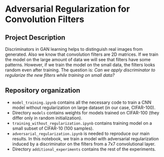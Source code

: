 # Adversarial Regularization for Convolution Filters

## Project Description

Discriminators in GAN learning helps to distinguish real images from generated. Also we know that convolution filters are 2D matrices. If we train the model on the large amount of data we will see that filters have some patterns. However, if we train the model on the small data, the filters looks random even after training. 
The question is: *Can we apply discriminator to regularize the new filters while training on small data?*

## Repository organization

 - `model_training.ipynb` contains all the necessary code to train a CNN model without regularization on large dataset (in our case, CIFAR-100).
 - Directory `models` contains weights for models trained on CIFAR-100 (they differ only in random initialization).
 - `training_without_regularization.ipynb` contains training model on a small subset of CIFAR-10 (100 samples).
 - `adversarial_regularization.ipynb` is needed to reproduce our main results. In this notebook, we train a model with adversarial regularization induced by a discriminator on the filters from a 7x7 convolutional layer.
 - Directory `additional_experiments` contains the rest of the experiments.
